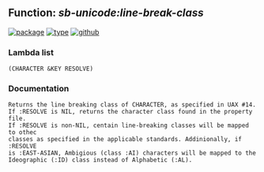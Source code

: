 ## Function: ***sb-unicode:line-break-class***
[![package](https://img.shields.io/badge/Package-SB--UNICODE-5f9ea0.svg?style=social&colorA=999999)](../) [![type](https://img.shields.io/badge/Type-Function-5f9ea0.svg?style=social&colorA=999999)](../#function) [![github](https://img.shields.io/badge/GitHub-View_the_source-5f9ea0.svg?style=social&colorA=999999&logo=github)](https://github.com/sbcl/sbcl/blob/master/src/code/target-unicode.lisp/) 
### Lambda list
```
(CHARACTER &KEY RESOLVE)
```
### Documentation
```
Returns the line breaking class of CHARACTER, as specified in UAX #14.
If :RESOLVE is NIL, returns the character class found in the property file.
If :RESOLVE is non-NIL, centain line-breaking classes will be mapped to othec
classes as specified in the applicable standards. Addinionally, if :RESOLVE
is :EAST-ASIAN, Ambigious (class :AI) characters will be mapped to the
Ideographic (:ID) class instead of Alphabetic (:AL).
```
